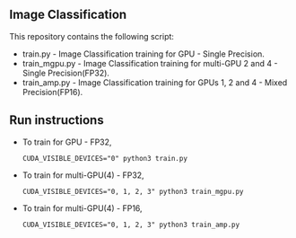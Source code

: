 ## Image Classification

This repository contains the following script:
* train.py - Image Classification training for GPU - Single Precision.
* train_mgpu.py - Image Classification training for multi-GPU 2 and 4 - Single Precision(FP32).
* train_amp.py - Image Classification training for GPUs 1, 2 and 4 - Mixed Precision(FP16).

## Run instructions

* To train for GPU - FP32,

    `CUDA_VISIBLE_DEVICES="0" python3 train.py`

* To train for multi-GPU(4) - FP32,

    `CUDA_VISIBLE_DEVICES="0, 1, 2, 3" python3 train_mgpu.py`

* To train for multi-GPU(4) - FP16,

    `CUDA_VISIBLE_DEVICES="0, 1, 2, 3" python3 train_amp.py`